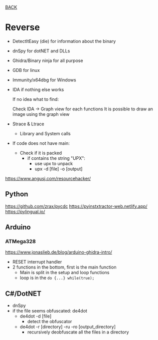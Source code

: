 [BACK](../README.md)
# Reverse

- DetectItEasy (die) for information about the binary
- dnSpy for dotNET and DLLs
- Ghidra/Binary ninja for all purpose
- GDB for linux
- Immunity/x64dbg for Windows
- IDA if nothing else works

    If no idea what to find:

    Check IDA -> Graph view for each functions
    It is possible to draw an image using the graph view

- Strace & Ltrace
  - Library and System calls

- If code does not have main:
  - Check if it is packed
    - if contains the string "UPX":
      - use upx to unpack
      - upx -d [file] -o [output]

https://www.angusj.com/resourcehacker/

## Python
https://github.com/zrax/pycdc
https://pyinstxtractor-web.netlify.app/
https://pylingual.io/

## Arduino 
### ATMega328
https://www.jonaslieb.de/blog/arduino-ghidra-intro/
- RESET interrupt handler
- 2 functions in the bottom, first is the main function
  - Main is split in the setup and loop functions
  - loop is in the `do {...} while(true);`

## C#/DotNET
- dnSpy
- if the file seems obfuscated: de4dot
  - de4dot -d [file]
    - detect the obfuscator
  - de4dot -r [directory] -ru -ro [output_directory]
    - recursively deobfuscate all the files in a directory